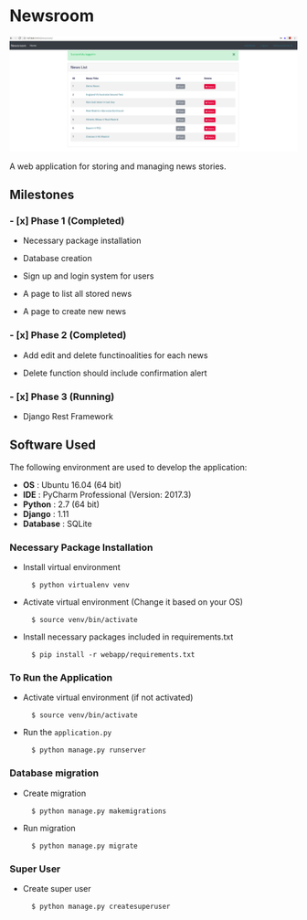 Newsroom
========

![Final List](screenshot/phase2_index.png)

A web application for storing and managing news stories.

## Milestones

### - [x] Phase 1 (Completed)

   - Necessary package installation
   
   - Database creation
   
   - Sign up and login system for users

   - A page to list all stored news

   - A page to create new news

### - [x] Phase 2 (Completed) 

   - Add edit and delete functinoalities for each news

   - Delete function should include confirmation alert

### - [x] Phase 3 (Running)
 
   - Django Rest Framework
   
## Software Used

The following environment are used to develop the application:

- **OS** : Ubuntu 16.04 (64 bit)
- **IDE** : PyCharm Professional (Version: 2017.3)
- **Python** : 2.7 (64 bit)
- **Django** : 1.11
- **Database** : SQLite

### Necessary Package Installation

- Install virtual environment

		$ python virtualenv venv

- Activate virtual environment (Change it based on your OS)

		$ source venv/bin/activate

- Install necessary packages included in requirements.txt

		$ pip install -r webapp/requirements.txt

### To Run the Application

- Activate virtual environment (if not activated)

		$ source venv/bin/activate

- Run the `application.py`

		$ python manage.py runserver
		
### Database migration

- Create migration

		$ python manage.py makemigrations

- Run migration

		$ python manage.py migrate
		
### Super User 

- Create super user

		$ python manage.py createsuperuser
